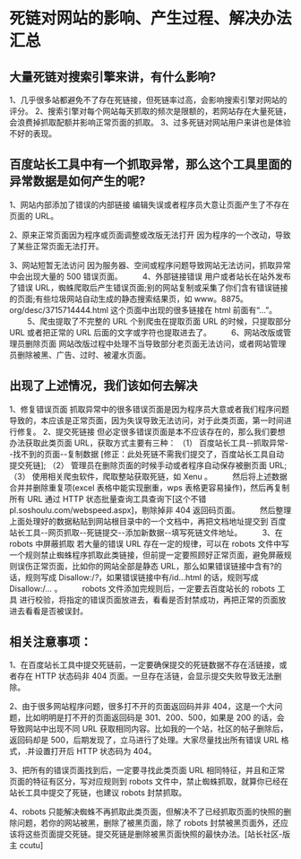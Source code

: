 # 死链对网站的影响、产生过程、解决办法汇总

## 大量死链对搜索引擎来讲，有什么影响?
1、几乎很多站都避免不了存在死链接，但死链率过高，会影响搜索引擎对网站的评分。
2、搜索引擎对每个网站每天抓取的频次是限额的，若网站存在大量死链，会浪费掉抓取配额并影响正常页面的抓取。
3、过多死链对网站用户来讲也是体验不好的表现。
　　
## 百度站长工具中有一个抓取异常，那么这个工具里面的异常数据是如何产生的呢?
1、网站内部添加了错误的内部链接
编辑失误或者程序员大意让页面产生了不存在页面的 URL。

2、原来正常页面因为程序或页面调整或改版无法打开
因为程序的一个改动，导致了某些正常页面无法打开。

3、网站短暂无法访问
因为服务器、空间或程序问题导致网站无法访问，抓取异常中会出现大量的 500 错误页面。
　　
4、外部链接错误
用户或者站长在站外发布了错误 URL，蜘蛛爬取后产生错误页面;别的网站复制或采集了你们含有错误链接的页面;有些垃圾网站自动生成的静态搜索结果页，如 www。8875。org/desc/3715714444.html 这个页面中出现的很多链接在 html 前面有“...”。
　　
5、爬虫提取了不完整的 URL
个别爬虫在提取页面 URL 的时候，只提取部分 URL 或者把正常的 URL 后面的文字或字符也提取进去了。
　　
6、网站改版或管理员删除页面
网站改版过程中处理不当导致部分老页面无法访问，或者网站管理员删除被黑、广告、过时、被灌水页面。
　　
## 出现了上述情况，我们该如何去解决
1、修复错误页面 抓取异常中的很多错误页面是因为程序员大意或者我们程序问题导致的，本应该是正常页面，因为失误导致无法访问，对于此类页面，第一时间进行修复。
2、提交死链接 但必定很多错误页面是本不应该存在的，那么我们要想办法获取此类页面 URL，获取方式主要有三种：
（1） 百度站长工具--抓取异常--找不到的页面--复制数据 [修正：此处死链不需我们提交了，百度站长工具自动提交死链];
（2） 管理员在删除页面的时候手动或者程序自动保存被删页面 URL;
（3） 使用相关爬虫软件，爬取整站获取死链，如 Xenu 。
　　
然后将上述数据合并并删除重复项(excel 表格中能实现删重，wps 表格更容易操作)，然后再复制所有 URL 通过 HTTP 状态批量查询工具查询下[这个不错 pl.soshoulu.com/webspeed.aspx]，剔除掉非 404 返回码页面。
　　
然后整理上面处理好的数据粘贴到网站根目录中的一个文档中，再把文档地址提交到 百度站长工具--网页抓取--死链提交--添加新数据--填写死链文件地址。
　　
3、在 robots 中屏蔽抓取
若大量的错误 URL 存在一定的规律，可以在 robots 文件中写一个规则禁止蜘蛛程序抓取此类链接，但前提一定要照顾好正常页面，避免屏蔽规则误伤正常页面，比如你的网站全部是静态 URL，那么如果错误链接中含有?的话，规则写成 Disallow:/*?*，如果错误链接中有/id...html 的话，规则写成 Disallow:/*...* 。
　　
robots 文件添加完规则后，一定要去百度站长的 robots 工具 进行校验，将指定的错误页面放进去，看看是否封禁成功，再把正常的页面放进去看看是否被误封。
　　
## 相关注意事项：
1、在百度站长工具中提交死链前，一定要确保提交的死链数据不存在活链接，或者存在 HTTP 状态码非 404 页面。一旦存在活链，会显示提交失败导致无法删除。

2、由于很多网站程序问题，很多打不开的页面返回码并非 404，这是一个大问题，比如明明是打不开的页面返回码是 301、200、500，如果是 200 的话，会导致网站中出现不同 URL 获取相同内容。比如我的一个站，社区的帖子删除后，返回码却是 500，后期发现了，立马进行了处理。大家尽量找出所有错误 URL 格式，.并设置打开后 HTTP 状态码为 404。

3、把所有的错误页面找到后，一定要寻找此类页面 URL 相同特征，并且和正常页面的特征有区分，写对应规则到 robots 文件中，禁止蜘蛛抓取，就算你已经在站长工具中提交了死链，也建议 robots 封禁抓取。

4、robots 只能解决蜘蛛不再抓取此类页面，但解决不了已经抓取页面的快照的删除问题，若你的网站被黑，删除了被黑页面，除了 robots 封禁被黑页面外，还应该将这些页面提交死链。提交死链是删除被黑页面快照的最快办法。[站长社区-版主 ccutu]